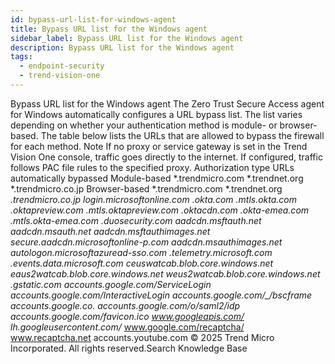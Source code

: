 ```yaml
---
id: bypass-url-list-for-windows-agent
title: Bypass URL list for the Windows agent
sidebar_label: Bypass URL list for the Windows agent
description: Bypass URL list for the Windows agent
tags:
  - endpoint-security
  - trend-vision-one
---
```


 Bypass URL list for the Windows agent The Zero Trust Secure Access agent for Windows automatically configures a URL bypass list. The list varies depending on whether your authentication method is module- or browser-based. The table below lists the URLs that are allowed to bypass the firewall for each method. Note If no proxy or service gateway is set in the Trend Vision One console, traffic goes directly to the internet. If configured, traffic follows PAC file rules to the specified proxy. Authorization type URLs automatically bypassed Module-based *.trendmicro.com *.trendnet.org *.trendmicro.co.jp Browser-based *.trendmicro.com *.trendnet.org *.trendmicro.co.jp login.microsoftonline.com *.okta.com *.mtls.okta.com *.oktapreview.com .mtls.oktapreview.com *.oktacdn.com *.okta-emea.com *.mtls.okta-emea.com *.duosecurity.com aadcdn.msftauth.net aadcdn.msauth.net aadcdn.msftauthimages.net secure.aadcdn.microsoftonline-p.com aadcdn.msauthimages.net autologon.microsoftazuread-sso.com *.telemetry.microsoft.com *.events.data.microsoft.com ceuswatcab*.blob.core.windows.net eaus2watcab*.blob.core.windows.net weus2watcab*.blob.core.windows.net *.gstatic.com accounts.google.com/ServiceLogin* accounts.google.com/InteractiveLogin* accounts.google.com/_/bscframe* accounts.google.co.* accounts.google.com/o/saml2/idp* accounts.google.com/favicon.ico www.googleapis.com/* lh*.googleusercontent.com/* www.google.com/recaptcha/ www.recaptcha.net accounts.youtube.com © 2025 Trend Micro Incorporated. All rights reserved.Search Knowledge Base